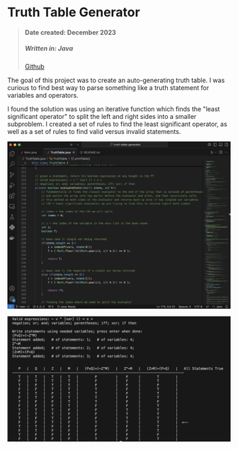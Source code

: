 # Truth Table Generator
> #### Date created: December 2023
>
> ##### Written in: **Java**
>
> [Github](https://github.com/ElijahWood2003/truth-table-generator) 

<p>The goal of this project was to create an auto-generating truth table. I was curious to find best way to parse something like a truth statement for variables and operators.</p>
<p>I found the solution was using an iterative function which finds the "least significant operator" to split the left and right sides into a smaller subproblem. I created a set of rules to find the least significant operator, as well as a set of rules to find valid versus invalid statements.</p>

![Screenshot 1](images/ttg_scn1.png "Screenshot 1")

![Screenshot 2](images/ttg_scn2.png "Screenshot 2")